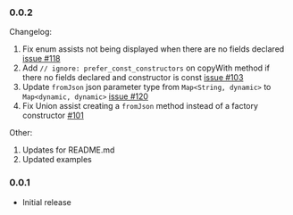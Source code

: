 ### 0.0.2

Changelog:

1. Fix enum assists not being displayed when there are no fields declared [issue #118](https://github.com/spideythewebhead/data_class_plugin/pull/119)
1. Add `// ignore: prefer_const_constructors` on copyWith method if there no fields declared and constructor is const [issue #103](https://github.com/spideythewebhead/data_class_plugin/pull/111)
1. Update `fromJson` json parameter type from `Map<String, dynamic>` to `Map<dynamic, dynamic>` [issue #120](https://github.com/spideythewebhead/data_class_plugin/pull/122)
1. Fix Union assist creating a `fromJson` method instead of a factory constructor [#101](https://github.com/spideythewebhead/data_class_plugin/pull/121)

Other:

1. Updates for README.md
1. Updated examples


### 0.0.1

- Initial release